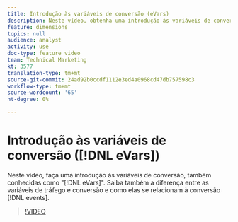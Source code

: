 ```yaml
---
title: Introdução às variáveis de conversão (eVars)
description: Neste vídeo, obtenha uma introdução às variáveis de conversão, também conhecidas como "eVars". Saiba também a diferença entre as variáveis de tráfego e conversão e como elas se relacionam aos eventos de conversão.
feature: dimensions
topics: null
audience: analyst
activity: use
doc-type: feature video
team: Technical Marketing
kt: 3577
translation-type: tm+mt
source-git-commit: 24ad92b0ccdf1112e3ed4a0968cd47db757598c3
workflow-type: tm+mt
source-wordcount: '65'
ht-degree: 0%

---
```



# Introdução às variáveis de conversão ([!DNL eVars])

Neste vídeo, faça uma introdução às variáveis de conversão, também conhecidas como &quot;[!DNL eVars]&quot;. Saiba também a diferença entre as variáveis de tráfego e conversão e como elas se relacionam à conversão [!DNL events].

>[!VIDEO](https://video.tv.adobe.com/v/28759/?quality=12)
